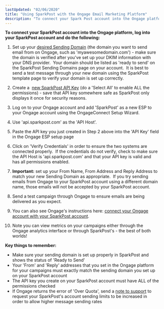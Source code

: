 ```yaml
---
lastUpdated: "02/06/2020"
title: "Using SparkPost with the Ongage Email Marketing Platform"
description: "To connect your Spark Post account into the Ongage platform log into your Spark Post account and do the following Set up your desired Sending Domain the domain you want to send email from on Ongage such as myawesomedomain com make sure the domain is verified after you've set up..."
---
```


**To connect your SparkPost account into the Ongage platform, log into your SparkPost account and do the following:**

1. Set up your [desired Sending Domain](https://www.sparkpost.com/docs/getting-started/getting-started-sparkpost/#preparing-your-from-address) (the domain you want to send email from on Ongage, such as 'myawesomedomain.com') - make sure the domain is verified after you've set up your DKIM information with your DNS provider.  Your domain should be listed as 'ready to send' on the SparkPost Sending Domains page on your account.  It is best to send a test message through your new domain using the SparkPost template page to verify your domain is set up correctly.

1. Create a  [new SparkPost API Key](https://www.sparkpost.com/docs/getting-started/create-api-keys/) (do a 'Select All' to enable ALL the permissions) - save that API key somewhere safe as SparkPost only displays it once for security reasons.

1. Log on to your Ongage account and add 'SparkPost' as a new ESP to your Ongage account using the OngageConnect Setup Wizard.

1. Use 'api.sparkpost.com' as the 'API Host'.

1. Paste the API key you just created in Step 2 above into the 'API Key' field in the Ongage ESP setup page

1. Click on 'Verify Credentials' in order to ensure the two systems are connected properly.  If the credentials do not verify, check to make sure the API Host is 'api.sparkpost.com' and that your API key is valid and has all permissions enabled.

1. **Important:** set up your From Name, From Address and Reply Address to match your new Sending Domain as appropriate.  If you try sending emails from Ongage to your SparkPost account using a different domain name, those emails will not be accepted by your SparkPost account.

1. Send a test campaign through Ongage to ensure emails are being delivered as you expect.

1. You can also see Ongage's instructions here: [connect your Ongage account with your SparkPost account](https://ongage.atlassian.net/wiki/display/HELP/SparkPost+Setup+Tutorial).

1. ​Note you can view metrics on your campaigns either through the Ongage analytics interface or through SparkPost's - the best of both worlds!

**Key things to remember:**

* Make sure your sending domain is set up properly in SparkPost and shows the status of 'Ready to Send'
* Your 'From' and 'Reply' addresses that you set in the Ongage platform for your campaigns must exactly match the sending domain you set up on your SparkPost account
* The API key you create on your SparkPost account must have ALL of the permissions checked
* If Ongage returns the error of 'Over Quota', send a [note to support](https://www.sparkpost.com/docs/) to request your SparkPost's account sending limits to be increased in order to allow higher message sending rates
